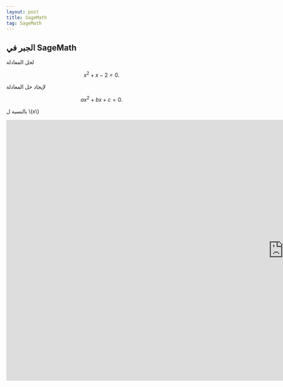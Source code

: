 ```yaml
---
layout: post
title: SageMath
tag: SageMath
---
```


## الجبر في SageMath


لحل المعادلة 

$$ x^2 + x - 2=0. $$

<div class="sage">
  <script type="text/x-sage">
solve(x**2 + x - 2==0,x)
  </script>
</div>


لإيجاد حل المعادلة

$$ax^2+bx+c=0.$$

بالنسبة ل \\(x\\) 

<div class="sage">
  <script type="text/x-sage">
x,a,b,c = var("x,a,b,c") 
solve(a*x**2+b*x+c==0,x)
  </script>
</div>




<script src="https://utteranc.es/client.js"
        repo="bachirmath/bachirmath.github.io"
        issue-term="pathname"
        theme="github-dark-orange"
        crossorigin="anonymous"
        async>
</script>



<iframe scrolling="no" title="Untitled" src="https://www.geogebra.org/material/iframe/id/fje8usvq/width/1466/height/689/border/888888/sfsb/true/smb/false/stb/false/stbh/false/ai/false/asb/false/sri/false/rc/false/ld/false/sdz/false/ctl/false" width="1466px" height="689px" style="border:0px;"> </iframe>
